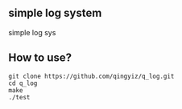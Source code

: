 ## simple log system
simple log sys

## How to use?
```
git clone https://github.com/qingyiz/q_log.git  
cd q_log  
make  
./test
```  



